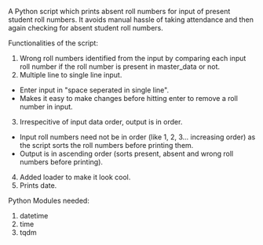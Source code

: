A Python script which prints absent roll numbers for input of present student roll numbers. 
It avoids manual hassle of taking attendance and then again checking for absent student roll numbers.

Functionalities of the script:
1. Wrong roll numbers identified from the input by comparing each input roll number if the roll number is present in master_data or not.
2. Multiple line to single line input.
  - Enter input in "space seperated in single line".
  - Makes it easy to make changes before hitting enter to remove a roll number in input.
3. Irrespecitive of input data order, output is in order.
  - Input roll numbers need not be in order (like 1, 2, 3... increasing order) as the script sorts the roll numbers before printing them.
  - Output is in ascending order (sorts present, absent and wrong roll numbers before printing).
4. Added loader to make it look cool.
5. Prints date.

Python Modules needed:
1. datetime
2. time
3. tqdm
